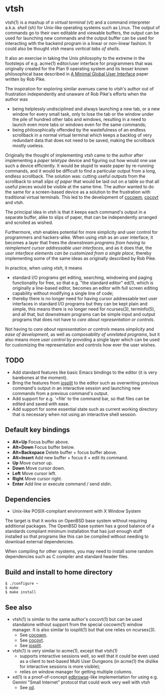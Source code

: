# vtsh

vtsh(1) is a mashup of *a virtual terminal* (vt) and a command interpreter
a.k.a. *shell* (sh) for Unix-like operating systems such as Linux. The
output of commands go to their own editable and viewable buffers,
the output can be used for launching new commands and the output
buffer can be used for interacting with the backend program in a
linear or non-linear fashion. It could also be thought *vtsh* means
*vertical tabs of shells*.

It also an exercise in taking the Unix philosophy to the extreme
in the footsteps of e.g. acme(1) editor/user interface for
programmers that was originally created for the Plan 9 operating
system and its lesser known philosophical base described in
[A Minimal Global User Interface](http://doc.cat-v.org/plan_9/1st_edition/help/help.pdf)
paper written by Rob Pike.

The inspiration for exploring similar avenues came to *vtsh*'s author
out of frustration independently and unaware of Rob Pike's efforts
when the author was
* being helplessly undisciplined and always launching a new tab, or
a new window for every small task, only to lose the tab or the window
under the pile of hundred other tabs and windows, resulting in a need
to launch even more tabs or windows even for the same commands;
* being philosophically offended by the wastefulness of an endless
scrollback in a normal virtual terminal which keeps a backlog of very
redundant data that does not need to be saved, making the scrollback
mostly useless.

Originally the thought of implementing *vtsh* came to the author
after implementing a *paper teletype* device and figuring out how
would one use such a device efficiently. It would be stupid to waste
paper by re-running commands, and it would be difficult to find a
particular output from a long, endless scrollback. The solution was:
cutting useful outputs from the scrollback to small *slips of paper*
that would be laid out on a table so that all useful pieces would be
visible at the same time. The author wanted to do the same for a
screen-based device as a solution to the frustration with traditional
virtual terminals. This led to the development of
[cocowm](https://github.com/tleino/cocowm),
[cocovt](https://github.com/tleino/cocovt) and *vtsh*.

The principal idea in *vtsh* is that it keeps each command's output
in a separate buffer, alike to slips of paper, that can be independently
arranged and scrolled as wished.

Furthermore, *vtsh* enables potential for more simplicity and user
control for programmers and hackers-alike. When using *vtsh* as an
user interface, it becomes a layer that frees the *downstream programs
from having to reimplement cursor addressable user interfaces*, and
as it does that, the *user interface elements can be customized from
a single place*, thereby implementing some of the same ideas as
originally described by Rob Pike.

In practice, when using *vtsh*, it means
* standard I/O programs get editing, searching, windowing and paging
functionality for free, so that e.g. "the standard editor" ed(1),
which is originally a line-based editor, becomes an editor with full
screen editing capability without modifying a single line of code;
* thereby there is no longer need for having cursor addressable text user
interfaces in standard I/O programs but they can be kept plain and simple,
this means there is no longer need for ncurses(3), terminfo(5), and all that,
but downstream programs can be simple input and output programs that does
not have to *care about representation or controls*.

Not having to *care about representation or controls* means *simplicity*
and *ease of development*, as well as *composability of unrelated programs*,
but it also means more *user control* by providing a single layer which can
be used for customizing the representation and controls how ever the
user wishes.

## TODO

* Add standard features like basic Emacs bindings to the editor
  (it is very barebones at the moment).
* Bring the features from [iosplit](https://github.com/tleino/iosplit)
  to the editor such as overwriting previous command's output in an
  interactive session and launching new commands from a previous
  command's output.
* Add support for e.g. '<file' to the command bar, so that files can be
  edited and saved with ease.
* Add support for some essential state such as current working directory
  that is necessary when not using an interactive shell session.

## Default key bindings

* **Alt+Up** Focus buffer above.
* **Alt+Down** Focus buffer below.
* **Alt+Backspace** Delete buffer + focus buffer above.
* **Alt+Insert** Add new buffer + focus it + edit its command.
* **Up** Move cursor up.
* **Down** Move cursor down.
* **Left** Move cursor left.
* **Right** Move cursor right.
* **Enter** Add line or execute command / send stdin.

## Dependencies

* Unix-like POSIX-compliant environment with X Window System

The target is that it works on OpenBSD base system without requiring
additional packages. The OpenBSD base system has a good balance of
a standards compliant minimum installation that has just enough stuff
installed so that programs like this can be compiled without needing
to download external dependencies.

When compiling for other systems, you may need to install some random
dependencies such as C compiler and standard header files.

## Build and install to home directory

	$ ./configure ~
	$ make
	$ make install

## See also

* vtsh(1) is similar to the same author's cocovt(1) but can be used
standalone without support from the special cocowm(1) window manager.
It is also similar to iosplit(1) but that one relies on ncurses(3).
    * See [cocowm](https://github.com/tleino/cocowm).
    * See [cocovt](https://github.com/tleino/cocovt).
    * See [iosplit](https://github.com/tleino/iosplit).
* vtsh(1) is very similar to acme(1), except that vtsh(1)
    * supports interactive sessions well, so well that it could be even used
      as a client to text-based Multi User Dungeons (in acme(1) the dislike
      for interactive sessions is more visible);
    * relies on window manager for getting multiple columns.
* xd(1) is a proof-of-concept [edbrowse](https://github.com/CMB/edbrowse)-like
implementation for using e.g. Gemini "Small Internet" protocol that could
work very well with *vtsh*
    * See [xd](https://github.com/tleino/xd).
